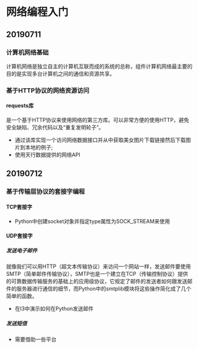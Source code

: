 # 网络编程入门
## 20190711
### 计算机网络基础
计算机网络是独立自主的计算机互联而成的系统的总称，组件计算机网络最主要的目的是实现多台计算机之间的通信和资源共享。

### 基于HTTP协议的网络资源访问
#### requests库
是一个基于HTTP协议来使用网络的第三方库。可以非常方便的使用HTTP，避免安全缺陷、冗余代码以及“重复发明轮子”。
- 通过该库实现一个访问网络数据接口并从中获取美女图片下载链接然后下载图片到本地的例子;
- 使用天行数据提供的网络API

## 20190712
### 基于传输层协议的套接字编程

#### TCP套接字
- Python中创建socket对象并指定type属性为SOCK_STREAM来使用

#### UDP套接字
##### 发送电子邮件
就像我们可以用HTTP（超文本传输协议）来访问一个网站一样，发送邮件要使用SMTP（简单邮件传输协议），SMTP也是一个建立在TCP（传输控制协议）提供的可靠数据传输服务的基础上的应用级协议，它规定了邮件的发送者如何跟发送邮件的服务器进行通信的细节，而Python中的smtplib模块将这些操作简化成了几个简单的函数。
- 在l3中演示如何在Python发送邮件

##### 发送短信
- 需要借助一些平台
